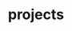 ---
layout: page
title: projects
nav: true
nav_order: 2
dropdown: true
children:
    - title: Real-Time Sepsis Detection with Machine Learning Algorithms
      permalink: /machine_learning_sepsis/
    - title: divider
---